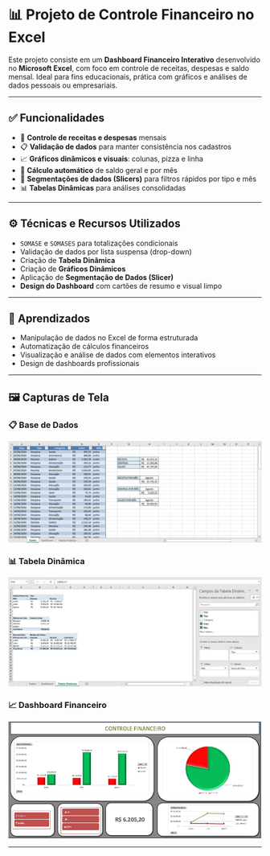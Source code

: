 # 📊 Projeto de Controle Financeiro no Excel

Este projeto consiste em um **Dashboard Financeiro Interativo** desenvolvido no **Microsoft Excel**, com foco em controle de receitas, despesas e saldo mensal. Ideal para fins educacionais, prática com gráficos e análises de dados pessoais ou empresariais.

---

## ✅ Funcionalidades

- 📅 **Controle de receitas e despesas** mensais
- 📋 **Validação de dados** para manter consistência nos cadastros
- 📈 **Gráficos dinâmicos e visuais**: colunas, pizza e linha
- 🧮 **Cálculo automático** de saldo geral e por mês
- 🧊 **Segmentações de dados (Slicers)** para filtros rápidos por tipo e mês
- 📊 **Tabelas Dinâmicas** para análises consolidadas

---

## ⚙️ Técnicas e Recursos Utilizados

- `SOMASE` e `SOMASES` para totalizações condicionais
- Validação de dados por lista suspensa (drop-down)
- Criação de **Tabela Dinâmica**
- Criação de **Gráficos Dinâmicos**
- Aplicação de **Segmentação de Dados (Slicer)**
- **Design do Dashboard** com cartões de resumo e visual limpo

---

## 🧠 Aprendizados

- Manipulação de dados no Excel de forma estruturada
- Automatização de cálculos financeiros
- Visualização e análise de dados com elementos interativos
- Design de dashboards profissionais

---

## 🖼️ Capturas de Tela

### 📋 Base de Dados
![Base de Dados](./Imagens/dados.jpg)

### 📊 Tabela Dinâmica
![Tabela Dinâmica](./Imagens/tabeladinamica.jpg)

### 📈 Dashboard Financeiro
![Dashboard](./Imagens/dashboard.jpg)

---





